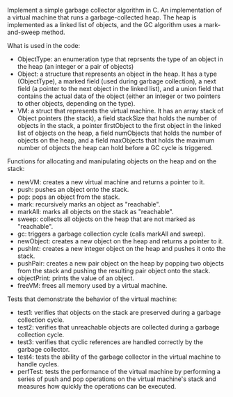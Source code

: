 Implement a simple garbage collector algorithm in C.
An implementation of a virtual machine that runs a garbage-collected heap. 
The heap is implemented as a linked list of objects, and the GC algorithm uses a mark-and-sweep method.

What is used in the code:
- ObjectType: an enumeration type that reprsents the type of an object in the heap (an integer or a pair of objects)
- Object: a structure that represents an object in the heap. It has a type (ObjectType), a marked field (used during garbage collection), a next field (a pointer to the next object in the linked list), and a union field that contains the actual data of the object (either an integer or two pointers to other objects, depending on the type).
- VM: a struct that represents the virtual machine. It has an array stack of Object pointers (the stack), a field stackSize that holds the number of objects in the stack, a pointer firstObject to the first object in the linked list of objects on the heap, a field numObjects that holds the number of objects on the heap, and a field maxObjects that holds the maximum number of objects the heap can hold before a GC cycle is triggered.

Functions for allocating and manipulating objects on the heap and on the stack:
- newVM: creates a new virtual machine and returns a pointer to it.
- push: pushes an object onto the stack.
- pop: pops an object from the stack.
- mark: recursively marks an object as "reachable".
- markAll: marks all objects on the stack as "reachable".
- sweep: collects all objects on the heap that are not marked as "reachable".
- gc: triggers a garbage collection cycle (calls markAll and sweep).
- newObject: creates a new object on the heap and returns a pointer to it.
- pushInt: creates a new integer object on the heap and pushes it onto the stack.
- pushPair: creates a new pair object on the heap by popping two objects from the stack and pushing the resulting pair object onto the stack.
- objectPrint: prints the value of an object.
- freeVM: frees all memory used by a virtual machine.

Tests that demonstrate the behavior of the virtual machine:
- test1: verifies that objects on the stack are preserved during a garbage collection cycle.
- test2: verifies that unreachable objects are collected during a garbage collection cycle.
- test3: verifies that cyclic references are handled correctly by the garbage collector.
- test4: tests the ability of the garbage collector in the virtual machine to handle cycles.
- perfTest: tests the performance of the virtual machine by performing a series of push and pop operations on the virtual machine's stack and measures how quickly the operations can be executed.

